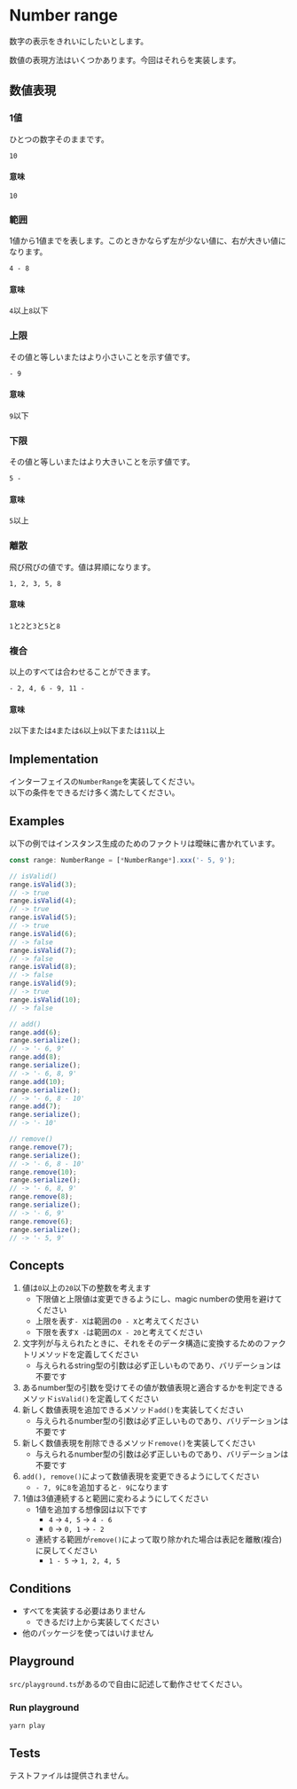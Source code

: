# Number range

数字の表示をきれいにしたいとします。

数値の表現方法はいくつかあります。今回はそれらを実装します。

## 数値表現

### 1値

ひとつの数字そのままです。

```
10
```

#### 意味

`10`

### 範囲

1値から1値までを表します。このときかならず左が少ない値に、右が大きい値になります。

```
4 - 8
```

#### 意味

`4`以上`8`以下

### 上限

その値と等しいまたはより小さいことを示す値です。

```
- 9
```

#### 意味

`9`以下

### 下限

その値と等しいまたはより大きいことを示す値です。

```
5 -
```

#### 意味

`5`以上

### 離散

飛び飛びの値です。値は昇順になります。

```
1, 2, 3, 5, 8
```

#### 意味

`1`と`2`と`3`と`5`と`8`

### 複合

以上のすべては合わせることができます。

```
- 2, 4, 6 - 9, 11 -
```

#### 意味

`2`以下または`4`または`6`以上`9`以下または`11`以上

## Implementation

インターフェイスの`NumberRange`を実装してください。  
以下の条件をできるだけ多く満たしてください。

## Examples

以下の例ではインスタンス生成のためのファクトリは曖昧に書かれています。

```typescript
const range: NumberRange = [*NumberRange*].xxx('- 5, 9');

// isValid()
range.isValid(3);
// -> true
range.isValid(4);
// -> true
range.isValid(5);
// -> true
range.isValid(6);
// -> false
range.isValid(7);
// -> false
range.isValid(8);
// -> false
range.isValid(9);
// -> true
range.isValid(10);
// -> false

// add()
range.add(6);
range.serialize();
// -> '- 6, 9'
range.add(8);
range.serialize();
// -> '- 6, 8, 9'
range.add(10);
range.serialize();
// -> '- 6, 8 - 10'
range.add(7);
range.serialize();
// -> '- 10'

// remove()
range.remove(7);
range.serialize();
// -> '- 6, 8 - 10'
range.remove(10);
range.serialize();
// -> '- 6, 8, 9'
range.remove(8);
range.serialize();
// -> '- 6, 9'
range.remove(6);
range.serialize();
// -> '- 5, 9'
```

## Concepts

1. 値は`0`以上の`20`以下の整数を考えます
    * 下限値と上限値は変更できるようにし、magic numberの使用を避けてください
    * 上限を表す`- X`は範囲の`0 - X`と考えてください
    * 下限を表す`X -`は範囲の`X - 20`と考えてください
1. 文字列が与えられたときに、それをそのデータ構造に変換するためのファクトリメソッドを定義してください
    * 与えられるstring型の引数は必ず正しいものであり、バリデーションは不要です
1. あるnumber型の引数を受けてその値が数値表現と適合するかを判定できるメソッド`isValid()`を定義してください
1. 新しく数値表現を追加できるメソッド`add()`を実装してください
    * 与えられるnumber型の引数は必ず正しいものであり、バリデーションは不要です
1. 新しく数値表現を削除できるメソッド`remove()`を実装してください
    * 与えられるnumber型の引数は必ず正しいものであり、バリデーションは不要です
1. `add(), remove()`によって数値表現を変更できるようにしてください
    * `- 7, 9`に`8`を追加すると`- 9`になります
1. 1値は3値連続すると範囲に変わるようにしてください
    * 1値を追加する想像図は以下です
        * `4` -> `4, 5` -> `4 - 6`
        * `0` -> `0, 1` -> `- 2`
    * 連続する範囲が`remove()`によって取り除かれた場合は表記を離散(複合)に戻してください
        * `1 - 5` -> `1, 2, 4, 5`

## Conditions

* すべてを実装する必要はありません
    * できるだけ上から実装してください
* 他のパッケージを使ってはいけません

## Playground

`src/playground.ts`があるので自由に記述して動作させてください。

### Run playground

```
yarn play
```

## Tests

テストファイルは提供されません。